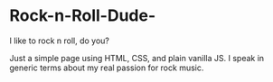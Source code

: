 # Rock-n-Roll-Dude-
I like to rock n roll, do you?

Just a simple page using HTML, CSS, and plain vanilla JS. I speak in generic terms about my real passion for rock music.
